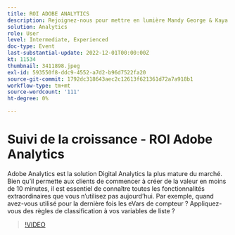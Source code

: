 ```yaml
---
title: ROI ADOBE ANALYTICS
description: Rejoignez-nous pour mettre en lumière Mandy George & Kaya Walton, deux clients experts et utilisateurs d'Adobe Analytics. Chacun partage son meilleur conseil ou astuce Adobe Analytics. Leur session est suivie d'une occasion de poser des questions en direct. Tu ne veux pas rater ceci.
solution: Analytics
role: User
level: Intermediate, Experienced
doc-type: Event
last-substantial-update: 2022-12-01T00:00:00Z
kt: 11534
thumbnail: 3411898.jpeg
exl-id: 593550f8-ddc9-4552-a7d2-b96d7522fa20
source-git-commit: 1792dc318643aec2c12613f621361d72a7a918b1
workflow-type: tm+mt
source-wordcount: '111'
ht-degree: 0%

---
```


# Suivi de la croissance - ROI Adobe Analytics

Adobe Analytics est la solution Digital Analytics la plus mature du marché. Bien qu’il permette aux clients de commencer à créer de la valeur en moins de 10 minutes, il est essentiel de connaître toutes les fonctionnalités extraordinaires que vous n’utilisez pas aujourd’hui. Par exemple, quand avez-vous utilisé pour la dernière fois les eVars de compteur ? Appliquez-vous des règles de classification à vos variables de liste ?

>[!VIDEO](https://video.tv.adobe.com/v/3411898/?quality=12&learn=on)
